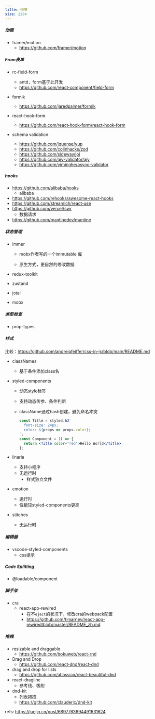 ```yaml
---
title: 模块
size: 2284
---
```

##### 动画

- framer/motion
  - https://github.com/framer/motion

##### From表单

- rc-field-form

  - antd，form基于此开发
  - https://github.com/react-component/field-form

- formik

  - https://github.com/jaredpalmer/formik

- react-hook-form

  - https://github.com/react-hook-form/react-hook-form

- schema validation

  - https://github.com/jquense/yup
  - https://github.com/colinhacks/zod
  - https://github.com/sideway/joi
  - https://github.com/ajv-validator/ajv
  - https://github.com/yiminghe/async-validator

  

##### hooks

- https://github.com/alibaba/hooks
  - alibaba
- https://github.com/rehooks/awesome-react-hooks
- https://github.com/streamich/react-use
- https://github.com/vercel/swr
  - 数据请求
- https://github.com/mantinedev/mantine




##### 状态管理

- immer

  - mobx作者写的一个immutable 库

  - 原生方式，更自然的修改数据
- redux-toolkit
- zustand
- jotai
- mobx



##### 类型检查

- prop-types



##### 样式

比较：https://github.com/andreipfeiffer/css-in-js/blob/main/README.md

- classNames

  - 基于条件添加class名

- styled-components

  - 动态style标签

  - 支持动态传参、条件判断

  - className通过hash创建，避免命名冲突

    ```jsx
    const Title = styled.h2`
      font-size: 24px;
      color: ${props => props.color};
    `;
    const Component = () => {
      return <Title color="red">Hello World</Title> 
    };
    ```

- linaria

  - 支持小程序
  - 无运行时
    - 样式独立文件
  
- emotion

  - 运行时
  - 性能较styled-components更高

- stitches
  - 无运行时

##### 编辑器

- vscode-styled-components
  - css提示



##### Code Splitting

- @loadable/component



##### 脚手架

- cra
  - react-app-rewired
    - 在不`eject`的状况下，修改cra的webpack配置
    - https://github.com/timarney/react-app-rewired/blob/master/README_zh.md

##### 拖拽

- resizable and draggable
  - https://github.com/bokuweb/react-rnd
- Drag and Drop
  - https://github.com/react-dnd/react-dnd
- drag and drop for lists
  - https://github.com/atlassian/react-beautiful-dnd
- react-dragline
  - 参考线、吸附
- dnd-kit
	- 列表拖拽
	- https://github.com/clauderic/dnd-kit


refs: 
https://juejin.cn/post/6897763694491631624
